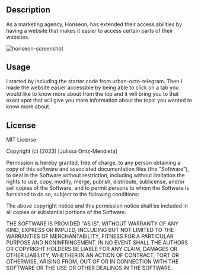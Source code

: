 # <horiseon-website>

## Description

As a marketing agency, Horiseon, has extended their access abilities by having a website that makes it easier to access certain parts of their websites.

![horiseon-screenshot](/assets/images/Horiseon.png)

## Usage

I started by including the starter code from urban-octo-telegram.
Then I made the website easier accessible by being able to click on a tab you would like to know more about from the top and it will bring you to that exact spot that will give you more information about the topic you wanted to know more about.

## License

MIT License

Copyright (c) [2023] [Julissa Ortiz-Mendieta]

Permission is hereby granted, free of charge, to any person obtaining a copy
of this software and associated documentation files (the "Software"), to deal
in the Software without restriction, including without limitation the rights
to use, copy, modify, merge, publish, distribute, sublicense, and/or sell
copies of the Software, and to permit persons to whom the Software is
furnished to do so, subject to the following conditions:

The above copyright notice and this permission notice shall be included in all
copies or substantial portions of the Software.

THE SOFTWARE IS PROVIDED "AS IS", WITHOUT WARRANTY OF ANY KIND, EXPRESS OR
IMPLIED, INCLUDING BUT NOT LIMITED TO THE WARRANTIES OF MERCHANTABILITY,
FITNESS FOR A PARTICULAR PURPOSE AND NONINFRINGEMENT. IN NO EVENT SHALL THE
AUTHORS OR COPYRIGHT HOLDERS BE LIABLE FOR ANY CLAIM, DAMAGES OR OTHER
LIABILITY, WHETHER IN AN ACTION OF CONTRACT, TORT OR OTHERWISE, ARISING FROM,
OUT OF OR IN CONNECTION WITH THE SOFTWARE OR THE USE OR OTHER DEALINGS IN THE
SOFTWARE.
